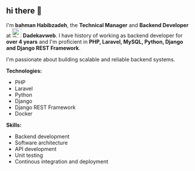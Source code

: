 ## hi there 👋
I'm **bahman Habibzadeh**, the **Technical Manager** and **Backend Developer** at <img src="https://dadekavweb.ir/addHomeScreen.png" alt="Dadekavweb logo" style="width:25px;display:inline;"/> **Dadekavweb**. I have history of working as backend developer for **over 4 years** and I'm proficient in **PHP, Laravel, MySQL, Python, Django and Django REST Framework**.

I'm passionate about building scalable and reliable backend systems.

**Technologies:**
- PHP
- Laravel
- Python
- Django
- Django REST Framework
- Docker

**Skills:**
- Backend development
- Software architecture
- API development
- Unit testing
- Continous integration and deployment
